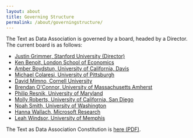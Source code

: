 ```yaml
---
layout: about
title: Governing Structure
permalink: /about/governingstructure/
---
```


The Text as Data Association is governed by a board, headed by a Director.  The current board is as follows:

* <a href="https://www.justingrimmer.org/">Justin Grimmer, Stanford University (Director)</a>
* <a href="https://kenbenoit.net/">Ken Benoit, London School of Economics</a>
* <a href="http://www.amber-boydstun.com/">Amber Boydstun, University of California, Davis</a>
* <a href="http://michaelcolaresi.com/">Michael Colaresi, University of Pittsburgh</a>
* <a href="https://mimno.infosci.cornell.edu/">David Mimno, Cornell University</a>
* <a href="https://brenocon.com/">Brendan O'Connor, University of Massachusetts Amherst</a>
* <a href="http://users.umiacs.umd.edu/~resnik/">Philip Resnik, University of Maryland</a>
* <a href="http://www.margaretroberts.net/">Molly Roberts, University of California, San Diego</a>
* <a href="https://homes.cs.washington.edu/~nasmith/">Noah Smith, University of Washington</a>
* <a href="http://dirichlet.net/">Hanna Wallach, Microsoft Research</a>
* <a href="https://sites.google.com/view/leahcwindsor/home">Leah Windsor, University of Memphis</a>

The Text as Data Association Constitution is <a href="http://textasdata.github.io/about/constitution.pdf">here (PDF)</a>.
